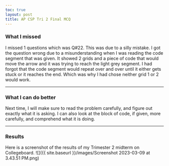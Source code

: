 ```yaml
---
toc: true
layout: post
title: AP CSP Tri 2 Final MCQ
---
```


### What I missed
I missed 1 questions which was Q#22. This was due to a silly mistake. I got the question wrong due to a misunderstanding when I was reading the code segment that was given. It showed 2 grids and a piece of code that would move the arrow and it was trying to reach the light grey segment. I had forgot that the code segment would repeat over and over until it either gets stuck or it reaches the end. Which was why I had chose neither grid 1 or 2 would work.


---

### What I can do better
Next time, I will make sure to read the problem carefully, and figure out exactly what it is asking. I can also look at the block of code, if given, more carefully, and comprehend what it is doing. 

---


### Results
Here is a screenshot of the results of my Trimester 2 midterm on Collegeboard.
![]({{ site.baseurl }}/images/Screenshot 2023-03-09 at 3.43.51 PM.png)
